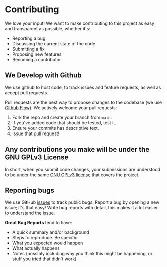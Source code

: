 # Contributing
We love your input! We want to make contributing to this project as easy and transparent as possible, whether it's:

- Reporting a bug
- Discussing the current state of the code
- Submitting a fix
- Proposing new features
- Becoming a contributor

## We Develop with Github
We use github to host code, to track issues and feature requests, as well as accept pull requests.

Pull requests are the best way to propose changes to the codebase (we use [Github Flow](https://guides.github.com/introduction/flow/index.html)). We actively welcome your pull requests:

1. Fork the repo and create your branch from `main`.
2. If you've added code that should be tested, test it.
3. Ensure your commits has descriptive text.
4. Issue that pull request!

## Any contributions you make will be under the GNU GPLv3 License
In short, when you submit code changes, your submissions are understood to be under the same [GNU GPLv3 license](http://choosealicense.com/licenses/gpl-3.0/) that covers the project.

## Reporting bugs
We use GitHub [issues](https://github.com/P3D-Legacy/P3D-Legacy/issues) to track public bugs. Report a bug by opening a new issue; it's that easy! Write bug reports with detail, this makes it a lot easier to understand the issue.

**Great Bug Reports** tend to have:

- A quick summary and/or background
- Steps to reproduce. Be specific!
- What you expected would happen
- What actually happens
- Notes (possibly including why you think this might be happening, or stuff you tried that didn't work)
